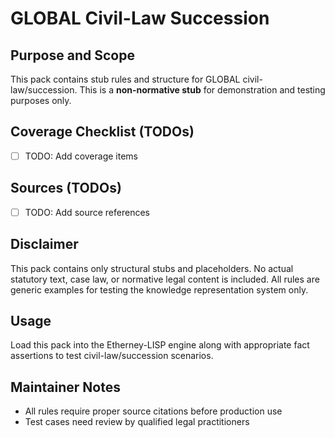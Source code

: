 # GLOBAL Civil-Law Succession

## Purpose and Scope

This pack contains stub rules and structure for GLOBAL civil-law/succession. This is a **non-normative stub** for demonstration and testing purposes only.

## Coverage Checklist (TODOs)

- [ ] TODO: Add coverage items

## Sources (TODOs)

- [ ] TODO: Add source references

## Disclaimer

This pack contains only structural stubs and placeholders. No actual statutory text, case law, or normative legal content is included. All rules are generic examples for testing the knowledge representation system only.

## Usage

Load this pack into the Etherney-LISP engine along with appropriate fact assertions to test civil-law/succession scenarios.

## Maintainer Notes

- All rules require proper source citations before production use
- Test cases need review by qualified legal practitioners
